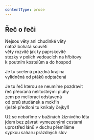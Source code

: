 ```yaml
---
contentType: prose
---
```


## Řeč o řeči

Nejsou věty ani chudinké věty  
natož bohatá souvětí  
věty rozvité jak ty paprskovité  
stezky v polích vedoucích na hřbitovy  
k poutním kostelům a do hospod

Je tu scelená prázdná krajina  
vylidněná od ptáků odptačená

Je tu řeč kterou se neumíme pozdravit  
řeč přeoraná nelítostnými pluhy  
zem po melioraci odstavená  
od prsů studánek a mokřin  
(ještě předloni tu kníkaly čejky!)

Už se neboříme v bažinách žíznivého léta  
jdem bez závrati vymezenými cestami  
uprostřed lánů v duchu přemíláme  
sypkou saharu prázdných slov
